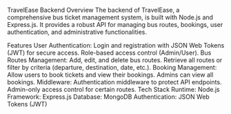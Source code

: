 TravelEase Backend
Overview
The backend of TravelEase, a comprehensive bus ticket management system, is built with Node.js and Express.js. It provides a robust API for managing bus routes, bookings, user authentication, and administrative functionalities.

Features
User Authentication:
Login and registration with JSON Web Tokens (JWT) for secure access.
Role-based access control (Admin/User).
Bus Routes Management:
Add, edit, and delete bus routes.
Retrieve all routes or filter by criteria (departure, destination, date, etc.).
Booking Management:
Allow users to book tickets and view their bookings.
Admins can view all bookings.
Middleware:
Authentication middleware to protect API endpoints.
Admin-only access control for certain routes.
Tech Stack
Runtime: Node.js
Framework: Express.js
Database: MongoDB
Authentication: JSON Web Tokens (JWT)
